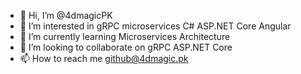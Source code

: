 - 👋 Hi, I’m @4dmagicPK
- 👀 I’m interested in gRPC microservices C# ASP.NET Core Angular 
- 🌱 I’m currently learning Microservices Architecture
- 💞️ I’m looking to collaborate on gRPC ASP.NET Core
- 📫 How to reach me github@4dmagic.pk  

<!---
4dmagicPK/4dmagicPK is a ✨ special ✨ repository because its `README.md` (this file) appears on your GitHub profile.
You can click the Preview link to take a look at your changes.
--->
